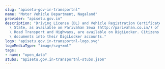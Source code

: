 ```yaml
---
slug: "apisetu-gov-in-transportnl"
name: "Motor Vehicle Department, Nagaland"
provider: "apisetu.gov.in"
description: "Driving License (DL) and Vehicle Registration Certificate (RC) of the\
  \ State, as available on Parivahan Sewa (http://parivahan.co.in/) of Ministry of\
  \ Road Transport and Highways, are available on DigiLocker. Citizens can pull these\
  \ documents into their DigiLocker accounts."
logo: "apisetu.gov.in-transportnl-logo.svg"
logoMediaType: "image/svg+xml"
tags:
- name: "open_data"
stubs: "apisetu.gov.in-transportnl-stubs.json"
---
```

